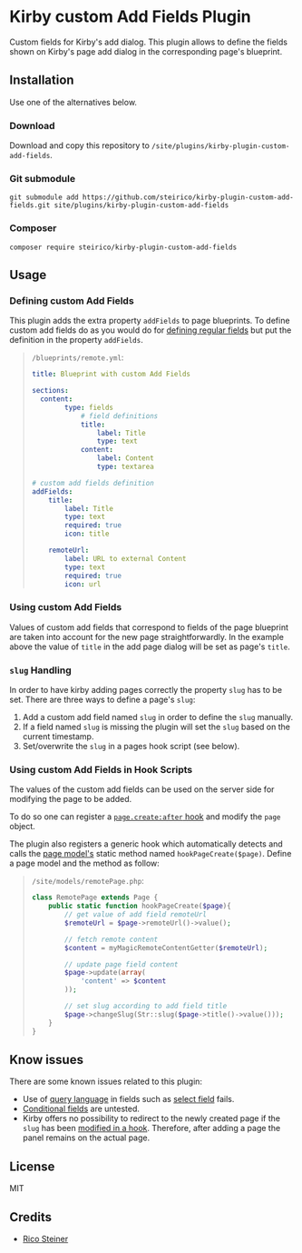 # Kirby custom Add Fields Plugin
Custom fields for Kirby's add dialog. This plugin allows to define the fields shown on Kirby's page add dialog in the corresponding
page's blueprint.

## Installation
Use one of the alternatives below.

### Download

Download and copy this repository to `/site/plugins/kirby-plugin-custom-add-fields`.

### Git submodule

```
git submodule add https://github.com/steirico/kirby-plugin-custom-add-fields.git site/plugins/kirby-plugin-custom-add-fields
```

### Composer

```
composer require steirico/kirby-plugin-custom-add-fields
```

## Usage

### Defining custom Add Fields
This plugin adds the extra property `addFields` to page blueprints.
To define custom add fields do as you would do for [defining regular fields](https://getkirby.com/docs/reference/panel/sections/fields)
but put the definition in the property `addFields`.

>   `/blueprints/remote.yml`:
>   ```yaml
>   title: Blueprint with custom Add Fields
>
>   sections:
>     content:
>           type: fields
>               # field definitions
>               title:
>                   label: Title
>                   type: text
>               content:
>                   label: Content
>                   type: textarea
>
>   # custom add fields definition
>   addFields:
>       title:
>           label: Title
>           type: text
>           required: true
>           icon: title
>
>       remoteUrl:
>           label: URL to external Content
>           type: text
>           required: true
>           icon: url
>   ```

### Using custom Add Fields

Values of custom add fields that correspond to fields of the page blueprint are
taken into account for the new page straightforwardly. In the example above the value of `title` in the add page dialog will be set as page's `title`.

### `slug` Handling

In order to have kirby adding pages correctly the property `slug` has to be set.
There are three ways to define a page's `slug`:
1. Add a custom add field named `slug` in order to define the `slug` manually.
1. If a field named `slug` is missing the plugin will set the `slug` based on
   the current timestamp.
1. Set/overwrite the `slug` in a pages hook script (see below).

### Using custom Add Fields in Hook Scripts

The values of the custom add fields can be used on the server side for modifying the
page to be added.

To do so one can register a [`page.create:after` hook](https://getkirby.com/docs/reference/plugins/extensions/hooks) and modify the `page` object.

The plugin also registers a generic hook which automatically detects and calls the
[page model's](https://getkirby.com/docs/guide/templates/page-models) static
method named `hookPageCreate($page)`. Define a page model and the method as follow:

> `/site/models/remotePage.php`:
> ```php
> class RemotePage extends Page {
>     public static function hookPageCreate($page){
>         // get value of add field remoteUrl
>         $remoteUrl = $page->remoteUrl()->value();
>
>         // fetch remote content
>         $content = myMagicRemoteContentGetter($remoteUrl);
>
>         // update page field content
>         $page->update(array(
>             'content' => $content
>         ));
>
>         // set slug according to add field title
>         $page->changeSlug(Str::slug($page->title()->value()));
>     }
> }
>```

## Know issues

There are some known issues related to this plugin:
- Use of [query language](https://getkirby.com/docs/guide/blueprints/query-language)
  in fields such as [select field](https://getkirby.com/docs/reference/panel/fields/select)
  fails.
- [Conditional fields](https://getkirby.com/docs/guide/blueprints/fields#conditional-fields)
  are untested.
- Kirby offers no possibility to redirect to the newly created page if the `slug`
  has been [modified in a hook](https://forum.getkirby.com/t/how-to-redirect-after-slug-changed-in-page-update-after-hook/13173/3).
  Therefore, after adding a page the panel remains on the actual page.


## License

MIT

## Credits

- [Rico Steiner](https://github.com/steirico)
